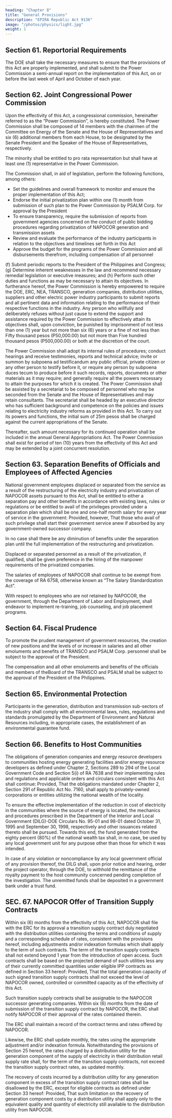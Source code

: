 ```yaml
---
heading: "Chapter 8"
title: "General Provisions"
description: "EPIRA Republic Act 9136"
image: "/photos/physics/light.jpg"
weight: 1
---
```



## Section 61. Reportorial Requirements

The DOE shall take the necessary measures to ensure that the provisions of this Act are properly implemented, and shall submit to the Power Commission a semi-annual report on the implementation of this Act, on or before the last week of April and October of each
year.


## Section 62. Joint Congressional Power Commission

Upon the effectivity of this Act, a congressional commission, hereinafter referred to as the “Power Commission”, is hereby constituted. The Power Commission shall be composed of 14 members with the chairmen of the Committee on Energy of the Senate and the House of Representatives and six (6) additional members from each House, to be designated by the Senate President and the Speaker of the House of Representatives, respectively. 

The minority shall be entitled to pro rata representation but shall have at least one (1) representative in the
Power Commission.

The Commission shall, in aid of legislation, perform the following functions, among others:

- Set the guidelines and overall framework to monitor and ensure the proper implementation of this Act;
- Endorse the initial privatization plan within one (1) month from submission of such plan to the Power Commission by PSALM Corp. for approval by the President
- To ensure transparency, require the submission of reports from government agencies concerned on the conduct of public bidding procedures regarding privatization of NAPOCOR generation and transmission assets
- Review and evaluate the performance of the industry participants in relation to the objectives and timelines set forth in this Act
- Approve the budget for the programs of the Power Commission and all disbursements therefrom, including compensation of all personnel

(f) Submit periodic reports to the President of the Philippines and Congress;
(g) Determine inherent weaknesses in the law and recommend necessary remedial legislation or executive measures; and
(h) Perform such other duties and functions as may be necessary to attain its objectives.
In furtherance hereof, the Power Commission is hereby empowered to require the DOE, ERC,
NEA, TRANSCO, generation companies, distribution utilities, suppliers and other electric power industry
participants to submit reports and all pertinent data and information relating to the performance of their
respective functions in the industry. Any person who willfully and deliberately refuses without just cause to
extend the support and assistance required by the Power Commission to effectively attain its objectives
shall, upon conviction, be punished by imprisonment of not less than one (1) year but not more than six (6)
years or a fine of not less than Fifty thousand pesos (P50,000.00) but not more than Five hundred thousand
pesos (P500,000.00) or both at the discretion of the court.

The Power Commission shall adopt its internal rules of procedures; conduct hearings and receive
testimonies, reports and technical advice; invite or summon by subpoena ad testificandum any public
official, private citizen or any other person to testify before it, or require any person by subpoena duces
tecum to produce before it such records, reports, documents or other materials as it may require; and
generally require all the powers necessary to attain the purposes for which it is created. The Power
Commission shall be assisted by a secretariat to be composed of personnel who may be seconded from the
Senate and the House of Representatives and may retain consultants. The secretariat shall be headed by an
executive director who has sufficient background and competence on the policies and issues relating to
electricity industry reforms as provided in this Act. To carry out its powers and functions, the initial sum of
25m pesos shall be charged against the current appropriations of the Senate. 

Thereafter, such amount necessary for its continued operation shall be included in the annual General Appropriations Act.
The Power Commission shall exist for period of ten (10) years from the effectivity of this Act and may be extended by a joint concurrent resolution.

## Section 63. Separation Benefits of Officials and Employees of Affected Agencies

National government employees displaced or separated from the service as a result of the restructuring of the electricity industry and privatization of NAPOCOR assets pursuant to this Act, shall be entitled to either a separation pay and other benefits in accordance with existing laws, rules or regulations or be entitled to avail of the privileges provided under a separation plan which shall be one and one-half month salary for every year of service in the government: Provided, however, That those who avail of such privilege shall start their government service anew if absorbed by any government-owned successor company. 

In no case shall there be any diminution of benefits under the separation plan until the full implementation of the
restructuring and privatization.

Displaced or separated personnel as a result of the privatization, if qualified, shall be given preference in the hiring of the manpower requirements of the privatized companies. 

The salaries of employees of NAPOCOR shall continue to be exempt from the coverage of RA 6758, otherwise known as “The Salary Standardization Act”. 

With respect to employees who are not retained by NAPOCOR, the government, through the Department of Labor and Employment, shall endeavor to implement re-training, job counseling, and job placement programs.


## Section 64. Fiscal Prudence

To promote the prudent management of government resources, the creation of new positions and the levels of or increase in salaries and all other emoluments and benefits of TRANSCO and PSALM Corp. personnel shall be subject to the approval of the President. 

The compensation and all other emoluments and benefits of the officials and members of theBoard of the TRANSCO and PSALM shall be subject to the approval of the President of the Philippines.


## Section 65. Environmental Protection

Participants in the generation, distribution and transmission sub-sectors of the industry shall comply with all environmental laws, rules, regulations and standards promulgated by the Department of Environment and Natural Resources including, in appropriate cases, the
establishment of an environmental guarantee fund.

## Section 66. Benefits to Host Communities

The obligations of generation companies and energy resource developers to communities hosting energy generating facilities and/or energy resource developers as defined under Chapter 2, Sections 289 to 294 of the Local Government Code and Section 5(i) of
RA 7638 and their implementing rules and regulations and applicable orders and circulars consistent with this Act shall continue: Provided, That the obligations mandated under Chapter 2, Section 291 of Republic Act No. 7160, shall apply to privately-owned corporations or entities utilizing the national wealth of the locality.

To ensure the effective implementation of the reduction in cost of electricity in the communities where the source of energy is located, the mechanics and procedures prescribed in the Department of the Interior and Local Government (DILG)-DOE Circulars No. 95-01 and 98-01 dated October 31, 1995 and September 30, 1998, respectively and other issuances related thereto shall be pursued.
Towards this end, the fund generated from the eighty percent (80%) of the national wealth tax shall, in no case, be used by any local government unit for any purpose other than those for which it was intended.

In case of any violation or noncompliance by any local government official of any provision
thereof, the DILG shall, upon prior notice and hearing, order the project operator, through the DOE, to
withhold the remittance of the royalty payment to the host community concerned pending completion of the
investigation. The unremitted funds shall be deposited in a government bank under a trust fund.

## SEC. 67. NAPOCOR Offer of Transition Supply Contracts

Within six (6) months from the effectivity of this Act, NAPOCOR shall file with the ERC for its approval a transition supply contract duly negotiated with the distribution utilities containing the terms and conditions of supply and a corresponding schedule of rates, consistent with the provisions hereof, including adjustments and/or indexation formulas which shall
apply to the term of such contracts. The term of the transition supply contracts shall not extend beyond 1 year from the introduction of open access. Such contracts shall be based on the projected demand of such utilities less any of their currently committed quantities under eligible IPP contracts as defined in Section 33 hereof: Provided, That the total generation capacity of such signed transition supply contracts shall not exceed the level of NAPOCOR owned, controlled or committed capacity as of the effectivity of this Act. 

Such transition supply contracts shall be assignable to the NAPOCOR successor generating companies. Within six (6) months from the date of submission of the transition supply contract by NAPOCOR, the ERC shall notify NAPOCOR of their approval of the rates contained therein.

The ERC shall maintain a record of the contract terms and rates offered by NAPOCOR. 

Likewise, the ERC shall update monthly, the rates using the appropriate adjustment and/or indexation formula.
Notwithstanding the provisions of Section 25 hereof, the rates charged by a distribution utility for
the generation component of the supply of electricity in their distribution retail supply rate shall, for the
term of the transition supply contracts, not exceed the transition supply contract rates, as updated monthly.

The recovery of costs incurred by a distribution utility for any generation component in excess of the transition supply contract rates shall be disallowed by the ERC, except for eligible contracts as defined under Section 33 hereof: Provided, That such limitation on the recovery of generation component costs by a distribution utility shall apply only to the equivalent quality and quantity of electricity still available to the distribution utility from NAPOCOR.


